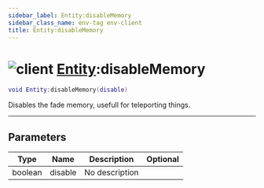 ```yaml
---
sidebar_label: Entity:disableMemory
sidebar_class_name: env-tag env-client
title: Entity:disableMemory
---
```


# <img src='/img/wiki/client.png' alt='client' classname='env-tag' /> [Entity](../entity/README.md):disableMemory

```lua
void Entity:disableMemory(disable)
```

Disables the fade memory, usefull for teleporting things.<br/>

-----------------
## Parameters

| Type   | Name | Description | Optional |
| ------ | ---- | ----------- | -------: |
| boolean | disable | No description |   |

